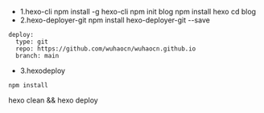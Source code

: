 * 1.hexo-cli
npm install -g hexo-cli
npm init blog
npm install hexo
cd blog
* 2.hexo-deployer-git
npm install hexo-deployer-git --save
```
deploy:
  type: git
  repo: https://github.com/wuhaocn/wuhaocn.github.io
  branch: main
```
* 3.hexodeploy

```
npm install

```
hexo clean && hexo deploy
